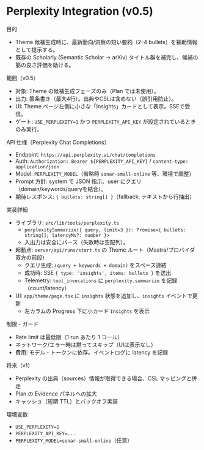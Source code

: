 # Perplexity Integration (v0.5)

目的
- Theme 候補生成時に、最新動向/洞察の短い要約（2–4 bullets）を補助情報として提示する。
- 既存の Scholarly (Semantic Scholar → arXiv) タイトル群を補完し、候補の筋の良さ評価を助ける。

範囲（v0.5）
- 対象: Theme の候補生成フェーズのみ（Plan では未使用）。
- 出力: 箇条書き（最大4行）。出典やCSLは含めない（誤引用防止）。
- UI: Theme ページ左側に小さな「Insights」カードとして表示。SSEで受信。
- ゲート: `USE_PERPLEXITY=1` かつ `PERPLEXITY_API_KEY` が設定されているときのみ実行。

API 仕様（Perplexity Chat Completions）
- Endpoint: `https://api.perplexity.ai/chat/completions`
- Auth: `Authorization: Bearer ${PERPLEXITY_API_KEY}` / `content-type: application/json`
- Model: `PERPLEXITY_MODEL`（省略時 `sonar-small-online` 等、環境で調整）
- Prompt 方針: system で JSON 指示、user にクエリ（domain/keywords/queryを結合）。
- 期待レスポンス: `{ bullets: string[] }`（fallback: テキストから行抽出）

実装詳細
- ライブラリ: `src/lib/tools/perplexity.ts`
  - `perplexitySummarize({ query, limit=3 }): Promise<{ bullets: string[]; latencyMs?: number }>`
  - 入出力は安全にパース（失敗時は空配列）。
- 起動点: `server/api/runs/start.ts` の Theme ルート（Mastra/プロバイダ双方の前段）
  - クエリ生成: `(query + keywords + domain)` をスペース連結
  - 成功時: SSE `{ type: 'insights', items: bullets }` を送出
  - Telemetry: `tool_invocations` に `perplexity.summarize` を記録（count/latency）
- UI: `app/theme/page.tsx` に `insights` 状態を追加し、`insights` イベントで更新
  - 左カラムの Progress 下に小カード `Insights` を表示

制限・ガード
- Rate limit は最低限（1 run あたり 1 コール）
- ネットワーク/エラー時は黙ってスキップ（UIは表示なし）
- 費用: モデル・トークンに依存。イベントログに latency を記録

将来（v1）
- Perplexity の出典（sources）情報が取得できる場合、CSL マッピングと併走
- Plan の Evidence パネルへの拡大
- キャッシュ（短期 TTL）とバックオフ実装

環境変数
- `USE_PERPLEXITY=1`
- `PERPLEXITY_API_KEY=...`
- `PERPLEXITY_MODEL=sonar-small-online`（任意）

